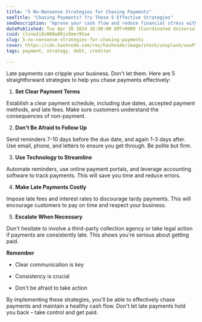 ```yaml
---
title: "5 No-Nonsense Strategies for Chasing Payments"
seoTitle: "Chasing Payments? Try These 5 Effective Strategies"
seoDescription: "mprove your cash flow and reduce financial stress with these proven payment chasing strategies. Learn how to get paid on time and avoid late payments."
datePublished: Tue Apr 30 2024 16:00:00 GMT+0000 (Coordinated Universal Time)
cuid: clznw2i8u000w09ju5mer9taa
slug: 5-no-nonsense-strategies-for-chasing-payments
cover: https://cdn.hashnode.com/res/hashnode/image/stock/unsplash/xouPtZUT9gU/upload/da50418c22c9d7a653a27e1dbd147744.jpeg
tags: payment, strategy, debt, creditor

---
```


Late payments can cripple your business. Don't let them. Here are 5 straightforward strategies to help you chase payments effectively:

1. **Set Clear Payment Terms**
    

Establish a clear payment schedule, including due dates, accepted payment methods, and late fees. Make sure customers understand the consequences of non-payment.

2. **Don't Be Afraid to Follow Up**
    

Send reminders 7-10 days before the due date, and again 1-3 days after. Use email, phone, and letters to ensure you get through. Be polite but firm.

3. **Use Technology to Streamline**
    

Automate reminders, use online payment portals, and leverage accounting software to track payments. This will save you time and reduce errors.

4. **Make Late Payments Costly**
    

Impose late fees and interest rates to discourage tardy payments. This will encourage customers to pay on time and respect your business.

5. **Escalate When Necessary**
    

Don't hesitate to involve a third-party collection agency or take legal action if payments are consistently late. This shows you're serious about getting paid.

**Remember**

* Clear communication is key
    
* Consistency is crucial
    
* Don't be afraid to take action
    

By implementing these strategies, you'll be able to effectively chase payments and maintain a healthy cash flow. Don't let late payments hold you back – take control and get paid.
